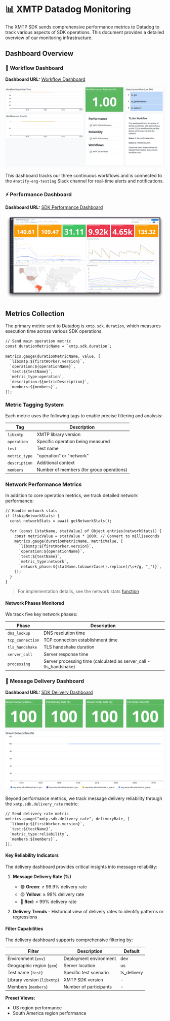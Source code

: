 # 📊 XMTP Datadog Monitoring

The XMTP SDK sends comprehensive performance metrics to Datadog to track various aspects of SDK operations. This document provides a detailed overview of our monitoring infrastructure.

## Dashboard Overview

### 🔄 Workflow Dashboard

**Dashboard URL:** [Workflow Dashboard](https://app.datadoghq.com/dashboard/9we-bpa-nz)

![Workflow Dashboard](/media/workflows.png)

This dashboard tracks our three continuous workflows and is connected to the `#notify-eng-testing` Slack channel for real-time alerts and notifications.

### ⚡ Performance Dashboard

**Dashboard URL:** [SDK Performance Dashboard](https://app.datadoghq.com/dashboard/9z2-in4-3we/)

![Performance Dashboard](/media/performance.png)

## Metrics Collection

The primary metric sent to Datadog is `xmtp.sdk.duration`, which measures execution time across various SDK operations.

```tsx
// Send main operation metric
const durationMetricName = `xmtp.sdk.duration`;

metrics.gauge(durationMetricName, value, [
  `libxmtp:${firstWorker.version}`,
  `operation:${operationName}`,
  `test:${testName}`,
  `metric_type:operation`,
  `description:${metricDescription}`,
  `members:${members}`,
]);
```

### Metric Tagging System

Each metric uses the following tags to enable precise filtering and analysis:

| Tag           | Description                              |
| ------------- | ---------------------------------------- |
| `libxmtp`     | XMTP library version                     |
| `operation`   | Specific operation being measured        |
| `test`        | Test name                                |
| `metric_type` | "operation" or "network"                 |
| `description` | Additional context                       |
| `members`     | Number of members (for group operations) |

### Network Performance Metrics

In addition to core operation metrics, we track detailed network performance:

```tsx
// Handle network stats
if (!skipNetworkStats) {
  const networkStats = await getNetworkStats();

  for (const [statName, statValue] of Object.entries(networkStats)) {
    const metricValue = statValue * 1000; // Convert to milliseconds
    metrics.gauge(durationMetricName, metricValue, [
      `libxmtp:${firstWorker.version}`,
      `operation:${operationName}`,
      `test:${testName}`,
      `metric_type:network`,
      `network_phase:${statName.toLowerCase().replace(/\s+/g, "_")}`,
    ]);
  }
}
```

> For implementation details, see the network stats [function](/helpers/datadog.ts)

#### Network Phases Monitored

We track five key network phases:

| Phase            | Description                                                        |
| ---------------- | ------------------------------------------------------------------ |
| `dns_lookup`     | DNS resolution time                                                |
| `tcp_connection` | TCP connection establishment time                                  |
| `tls_handshake`  | TLS handshake duration                                             |
| `server_call`    | Server response time                                               |
| `processing`     | Server processing time (calculated as server_call - tls_handshake) |

### 📨 Message Delivery Dashboard

**Dashboard URL:** [SDK Delivery Dashboard](https://app.datadoghq.com/dashboard/pm2-3j8-yc5)

![Delivery Dashboard](/media/ts_delivery.png)

Beyond performance metrics, we track message delivery reliability through the `xmtp.sdk.delivery_rate` metric:

```tsx
// Send delivery rate metric
metrics.gauge("xmtp.sdk.delivery_rate", deliveryRate, [
  `libxmtp:${firstWorker.version}`,
  `test:${testName}`,
  `metric_type:reliability`,
  `members:${members}`,
]);
```

#### Key Reliability Indicators

The delivery dashboard provides critical insights into message reliability:

1. **Message Delivery Rate (%)**

   - 🟢 **Green**: ≥ 99.9% delivery rate
   - 🟡 **Yellow**: ≥ 99% delivery rate
   - 🔴 **Red**: < 99% delivery rate

2. **Delivery Trends** - Historical view of delivery rates to identify patterns or regressions

#### Filter Capabilities

The delivery dashboard supports comprehensive filtering by:

| Filter                      | Description            | Default     |
| --------------------------- | ---------------------- | ----------- |
| Environment (`env`)         | Deployment environment | dev         |
| Geographic region (`geo`)   | Server location        | us          |
| Test name (`test`)          | Specific test scenario | ts_delivery |
| Library version (`libxmtp`) | XMTP SDK version       | -           |
| Members (`members`)         | Number of participants | -           |

**Preset Views:**

- US region performance
- South America region performance

